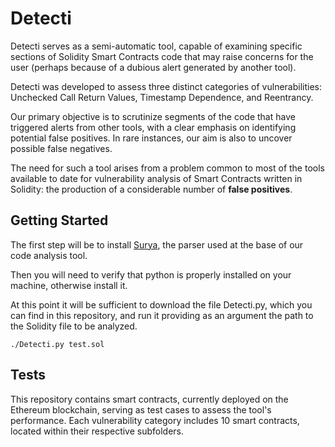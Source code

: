 # Detecti
Detecti serves as a semi-automatic tool, capable of examining specific sections of Solidity Smart Contracts code that may raise concerns for the
user (perhaps because of a dubious alert generated by another tool). 

Detecti was developed to assess three distinct categories of vulnerabilities: Unchecked Call Return Values, Timestamp Dependence, and Reentrancy.

Our primary objective is to scrutinize segments of the code that have triggered alerts from other tools, with a clear emphasis on identifying potential false positives.
In rare instances, our aim is also to uncover possible false negatives.

The need for such a tool arises from a problem common to most of the tools available to date for vulnerability analysis of Smart Contracts written in Solidity: the production of a considerable number of **false positives**.

## Getting Started
The first step will be to install [Surya](https://github.com/ConsenSys/surya), the parser used at the base of our code analysis tool.

Then you will need to verify that python is properly installed on your machine, otherwise install it.

At this point it will be sufficient to download the file Detecti.py, which you can find in this repository, and run it providing as an argument the path to the Solidity file to be analyzed.
```
./Detecti.py test.sol
```
## Tests
This repository contains smart contracts, currently deployed on the Ethereum blockchain, serving as test cases to assess the tool's performance. Each vulnerability category includes 10 smart contracts, located within their respective subfolders.



